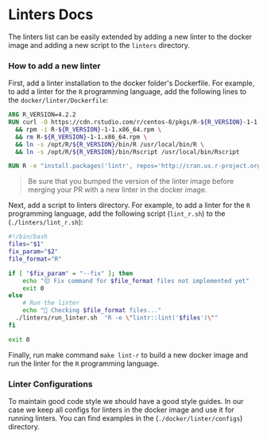 # Linters Docs

The linters list can be easily extended by adding a new linter to the docker image and adding a new script to the `linters` directory.

### How to add a new linter

First, add a linter installation to the docker folder's Dockerfile. For example, to add a linter for the `R` programming language, add the following lines to the `docker/linter/Dockerfile`:

```dockerfile
ARG R_VERSION=4.2.2
RUN curl -O https://cdn.rstudio.com/r/centos-8/pkgs/R-${R_VERSION}-1-1.x86_64.rpm \
  && rpm -i R-${R_VERSION}-1-1.x86_64.rpm \
  && rm R-${R_VERSION}-1-1.x86_64.rpm \
  && ln -s /opt/R/${R_VERSION}/bin/R /usr/local/bin/R \
  && ln -s /opt/R/${R_VERSION}/bin/Rscript /usr/local/bin/Rscript

RUN R -e "install.packages('lintr', repos='http://cran.us.r-project.org')"
```
> Be sure that you bumped the version of the linter image before merging your PR with a new linter in the docker image.

Next, add a script to linters directory. For example, to add a linter for the `R` programming language, add the following script (`lint_r.sh`) to the (`./linters/lint_r.sh`):

```bash
#!/bin/bash
files="$1"
fix_param="$2"
file_format="R"

if [ "$fix_param" = "--fix" ]; then
    echo "😔 Fix command for $file_format files not implemented yet"
    exit 0
else
    # Run the linter
    echo "🔬 Checking $file_format files..."
  ./linters/run_linter.sh  "R -e \"lintr::lint('$files')\""
fi

exit 0
```

Finally, run make command `make lint-r` to build a new docker image and run the linter for the `R` programming language.

### Linter Configurations

To maintain good code style we should have a good style guides. In our case we keep all configs for linters in the docker image and use it for running linters. You can find examples in the (`./docker/linter/configs`) directory.
